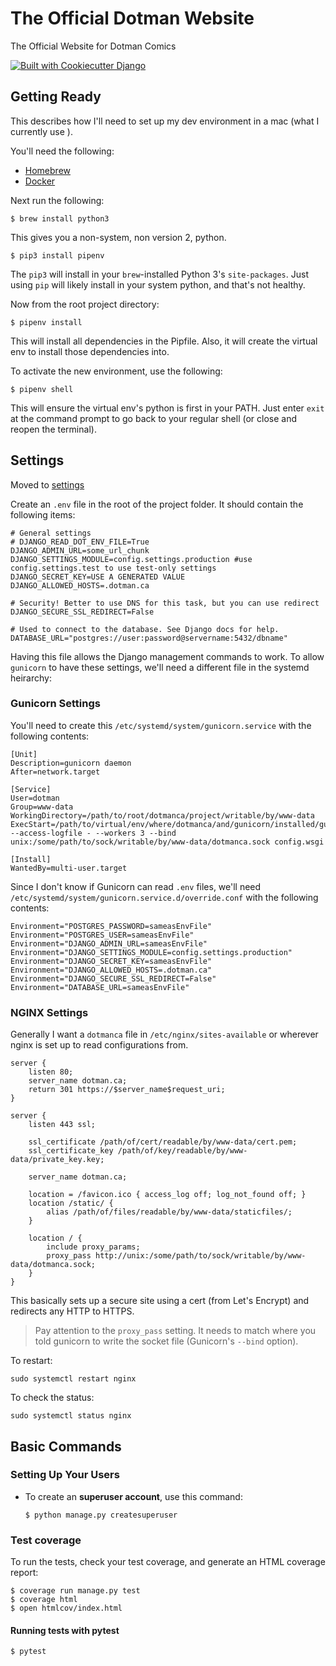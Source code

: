The Official Dotman Website
===========================

The Official Website for Dotman Comics

[![Built with Cookiecutter Django](https://img.shields.io/badge/built%20with-Cookiecutter%20Django-ff69b4.svg)](https://github.com/pydanny/cookiecutter-django/)

Getting Ready
-------------

This describes how I'll need to set up my dev environment in a mac (what I currently use ).

You'll need the following:

* [Homebrew](https://brew.sh/)
* [Docker](https://www.docker.com/get-docker)

Next run the following:

    $ brew install python3

This gives you a non-system, non version 2, python.

    $ pip3 install pipenv

The `pip3` will install in your `brew`-installed Python 3's `site-packages`. Just using `pip` will likely install in your system python, and that's not healthy.

Now from the root project directory:

    $ pipenv install

This will install all dependencies in the Pipfile. Also, it will create the virtual env to install those dependencies into.

To activate the new environment, use the following:

    $ pipenv shell

This will ensure the virtual env's python is first in your PATH. Just enter `exit` at the command prompt to go back to your regular shell (or close and reopen the terminal).

Settings
--------

Moved to [settings](http://cookiecutter-django.readthedocs.io/en/latest/settings.html)

Create an `.env` file in the root of the project folder. It should contain the following items:

```
# General settings
# DJANGO_READ_DOT_ENV_FILE=True
DJANGO_ADMIN_URL=some_url_chunk
DJANGO_SETTINGS_MODULE=config.settings.production #use config.settings.test to use test-only settings
DJANGO_SECRET_KEY=USE A GENERATED VALUE
DJANGO_ALLOWED_HOSTS=.dotman.ca

# Security! Better to use DNS for this task, but you can use redirect
DJANGO_SECURE_SSL_REDIRECT=False

# Used to connect to the database. See Django docs for help.
DATABASE_URL="postgres://user:password@servername:5432/dbname"
```

Having this file allows the Django management commands to work. To allow `gunicorn` to have these settings, we'll need a different file in the systemd heirarchy:

### Gunicorn Settings

You'll need to create this `/etc/systemd/system/gunicorn.service` with the following contents:

```
[Unit]
Description=gunicorn daemon
After=network.target

[Service]
User=dotman
Group=www-data
WorkingDirectory=/path/to/root/dotmanca/project/writable/by/www-data
ExecStart=/path/to/virtual/env/where/dotmanca/and/gunicorn/installed/gunicorn --access-logfile - --workers 3 --bind unix:/some/path/to/sock/writable/by/www-data/dotmanca.sock config.wsgi

[Install]
WantedBy=multi-user.target
```

Since I don't know if Gunicorn can read `.env` files, we'll need `/etc/systemd/system/gunicorn.service.d/override.conf` with the following contents:

```
Environment="POSTGRES_PASSWORD=sameasEnvFile"
Environment="POSTGRES_USER=sameasEnvFile"
Environment="DJANGO_ADMIN_URL=sameasEnvFile"
Environment="DJANGO_SETTINGS_MODULE=config.settings.production"
Environment="DJANGO_SECRET_KEY=sameasEnvFile"
Environment="DJANGO_ALLOWED_HOSTS=.dotman.ca"
Environment="DJANGO_SECURE_SSL_REDIRECT=False"
Environment="DATABASE_URL=sameasEnvFile"
```

### NGINX Settings

Generally I want a `dotmanca` file in `/etc/nginx/sites-available` or wherever nginx is set up to read configurations from.

```
server {
    listen 80;
    server_name dotman.ca;
    return 301 https://$server_name$request_uri;
}

server {
    listen 443 ssl;

    ssl_certificate /path/of/cert/readable/by/www-data/cert.pem;
    ssl_certificate_key /path/of/key/readable/by/www-data/private_key.key;

    server_name dotman.ca;

    location = /favicon.ico { access_log off; log_not_found off; }
    location /static/ {
        alias /path/of/files/readable/by/www-data/staticfiles/;
    }

    location / {
        include proxy_params;
        proxy_pass http://unix:/some/path/to/sock/writable/by/www-data/dotmanca.sock;
    }
}
```

This basically sets up a secure site using a cert (from Let's Encrypt) and redirects any HTTP to HTTPS.

> Pay attention to the `proxy_pass` setting. It needs to match where you told gunicorn to write the socket file (Gunicorn's `--bind` option).

To restart: 

```
sudo systemctl restart nginx
```

To check the status:

```
sudo systemctl status nginx
```

Basic Commands
--------------

### Setting Up Your Users

-   To create an **superuser account**, use this command:

        $ python manage.py createsuperuser

### Test coverage

To run the tests, check your test coverage, and generate an HTML
coverage report:

    $ coverage run manage.py test
    $ coverage html
    $ open htmlcov/index.html

#### Running tests with pytest

    $ pytest
